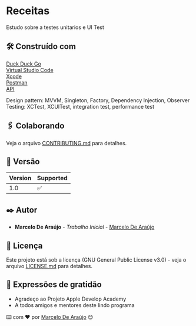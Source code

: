 # Receitas

Estudo sobre a testes unitarios e UI Test

## 🛠️ Construído com

[Duck Duck Go](https://duckduckgo.com) <br>
[Virtual Studio Code](https://code.visualstudio.com) <br>
[Xcode](https://developer.apple.com/xcode/) <br>
[Postman](https://www.postman.com) <br>
[API](https://themealdb.com/api.php) <br>

Design pattern: MVVM, Singleton, Factory, Dependency Injection, Observer <br>
Testing: XCTest, XCUITest, integration test, performance test <br>

## 🖇️ Colaborando

Veja o arquivo [CONTRIBUTING.md]() para detalhes.

## 📌 Versão

| Version | Supported          |
| ------- | ------------------ |
| 1.0     | :white_check_mark: |

## ✒️ Autor

* **Marcelo De Araújo** - *Trabalho Inicial* - [Marcelo De Araújo](https://github.com/AIWASS23)

## 📄 Licença

Este projeto está sob a licença (GNU General Public License v3.0) - veja o arquivo [LICENSE.md]() para detalhes.

## 🎁 Expressões de gratidão

* Agradeço ao Projeto Apple Develop Academy 
* A todos amigos e mentores deste lindo programa

⌨️ com ❤️ por [Marcelo De Araújo](https://gist.github.com/AIWASS23) 😊
